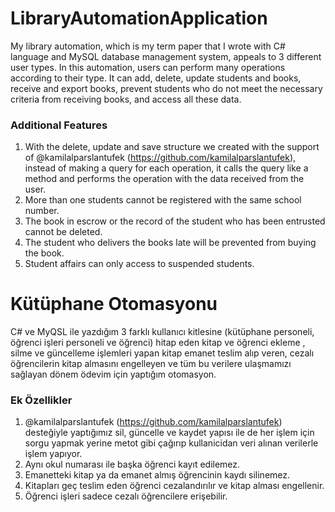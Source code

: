 # LibraryAutomationApplication
My library automation, which is my term paper that I wrote with C# language and MySQL database management system, appeals to 3 different user types. In this automation, users can perform many operations according to their type. It can add, delete, update students and books, receive and export books, prevent students who do not meet the necessary criteria from receiving books, and access all these data.
### Additional Features
1) With the delete, update and save structure we created with the support of @kamilalparslantufek (https://github.com/kamilalparslantufek), instead of making a query for each operation, it calls the query like a method and performs the operation with the data received from the user.
2) More than one students cannot be registered with the same school number.
3) The book in escrow or the record of the student who has been entrusted cannot be deleted.
4) The student who delivers the books late will be prevented from buying the book.
5) Student affairs can only access to suspended students.

# Kütüphane Otomasyonu
C# ve MyQSL ile yazdığım 3 farklı kullanıcı kitlesine (kütüphane personeli, öğrenci işleri personeli ve öğrenci) hitap eden kitap ve öğrenci ekleme , silme ve güncelleme işlemleri yapan kitap emanet teslim alıp veren, cezalı öğrencilerin kitap almasını engelleyen ve tüm bu verilere ulaşmamızı sağlayan dönem ödevim için yaptığım otomasyon.
### Ek Özellikler
1) @kamilalparslantufek (https://github.com/kamilalparslantufek) desteğiyle yaptığımız sil, güncelle ve kaydet yapısı ile de her işlem için sorgu yapmak yerine metot gibi çağırıp kullanicidan veri alınan verilerle işlem yapıyor.
2) Aynı okul numarası ile başka öğrenci kayıt edilemez.
3) Emanetteki kitap ya da emanet almış öğrencinin kaydı silinemez. 
4) Kitapları geç teslim eden öğrenci cezalandırılır ve kitap alması engellenir. 
5) Öğrenci işleri sadece cezalı öğrencilere erişebilir. 
